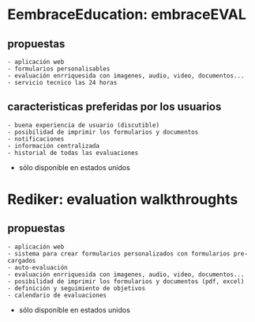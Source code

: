 # EembraceEducation: embraceEVAL
  
  ## propuestas
    - aplicación web
    - formularios personalisables
    - evaluación enrriquesida con imagenes, audio, video, documentos...
    - servicio tecnico las 24 horas

  ## caracteristicas preferidas por los usuarios
    - buena experiencia de usuario (discutible)
    - posibilidad de imprimir los formularios y documentos
    - notificaciones
    - información centralizada
    - historial de todas las evaluaciones

  - sólo disponible en estados unidos

# Rediker: evaluation walkthroughts

  ## propuestas
    - aplicación web
    - sistema para crear formularios personalizados con formularios pre-cargados
    - auto-evaluación
    - evaluación enrriquesida con imagenes, audio, video, documentos...
    - posibilidad de imprimir los formularios y documentos (pdf, excel)
    - definición y seguimiento de objetivos
    - calendario de evaluaciones

  - sólo disponible en estados unidos